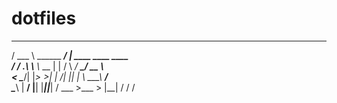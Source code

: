 # dotfiles
   _____                 ____                         
  / ___ \ ______ _______/_   |  ____    ____   ____   
 / / ._\ \\____ \\_  __ \|   | /    \ _/ ___\_/ __ \  
<  \_____/|  |_> >|  | \/|   ||   |  \\  \___\  ___/  
 \_____\  |   __/ |__|   |___||___|  / \___  >\___  > 
          |__|                     \/      \/     \/  
                                                      
